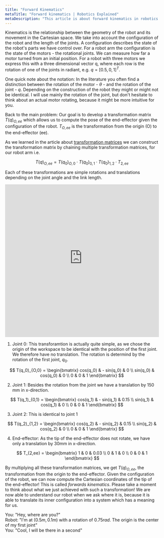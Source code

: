 ```yaml
---
title: "Forward Kinematics"
metaTitle: "Forward kinematics | Robotics Explained"
metaDescription: "This article is about forward kinematics in robotics."
---
```


Kinematics is the relationship between the geometry of the robot and its movement in the Cartesian space. We take into account the configuration of the robot and the length of the joints. A configuration describes the state of the robot's parts we have control over. For a robot arm the configuration is the state of the motors - the rotational joints. We can measure how far a motor turned from an initial position. For a robot with three motors we express this with a three dimensional vector q, where each row is the rotation of one of the joints in radiant, e.g. $q = [0.5,0,1]^T$.

One quick note about the notation: In the literature you often find a distinction between the rotation of the motor - $\theta$ - and the rotation of the joint - $q$. Depending on the construction of the robot they might or might not be identical. I will use mainly the rotation of the joint, but don't hesitate to think about an actual motor rotating, because it might be more intuitive for you.

Back to the main problem: Our goal is to develop a transformation matrix $T(q)_{O,ee}$ which allows us to compute the pose of the end-effector given the configuration of the robot. $T_{O,ee}$ is the transformation from the origin (O) to the end-effector (ee).

As we learned in the article about [transformation matrices](http://localhost:8000/transformation) we can construct the transformation matrix by chaining multiple transformation matrices, for our robot arm i.e.

$$T(q)_{O,ee} = T(q_0)_{O,0} \cdot T(q_0)_{0,1} \cdot T(q_0)_{1,2} \cdot T_{2,ee}$$

Each of these transformations are simple rotations and translations depending on the joint angle and the link length.

<iframe src="https://condescending-yonath-40074b.netlify.app" title="Robot Kinematics" width="100%" height="500" frameborder="0"></iframe>

1. Joint 0: This transforamtion is actually quite simple, as we chose the origin of the workspace to be identical with the position of the first joint. We therefore have no translation. The rotation is determind by the rotation of the first joint, $q_0$.

$$
T(q_0)_{O,0}
= \begin{bmatrix}
cos(q_0) & - sin(q_0) & 0 \\
sin(q_0) & cos(q_0) & 0 \\
0 & 0 & 1
\end{bmatrix}
$$

2. Joint 1: Besides the rotation from the joint we have a translation by 150 mm in x-direction.

$$
T(q_1)_{0,1}
= \begin{bmatrix}
cos(q_1) & - sin(q_1) & 0.15 \\
sin(q_1) & cos(q_1) & 0 \\
0 & 0 & 1
\end{bmatrix}
$$

3. Joint 2: This is identical to joint 1

$$
T(q_2)_{1,2}
= \begin{bmatrix}
cos(q_2) & - sin(q_2) & 0.15 \\
sin(q_2) & cos(q_2) & 0 \\
0 & 0 & 1
\end{bmatrix}
$$

4. End-effector: As the tip of the end-effector does not rotate, we have only a translation by 30mm in x-direction.

$$
T_{2,ee}
= \begin{bmatrix}
1 & 0 & 0.03 \\
0 & 1 & 0 \\
0 & 0 & 1
\end{bmatrix}
$$

By multiplying all these transformation matrices, we get $T(q)_{O,ee}$, the transformation from the origin to the end-effector.
Given the configuration of the robot, we can now compute the Cartesian coordinates of the tip of the end-effector! This is called *forwards kinematics*. Please take a moment to think about what we just achieved with such a transformation! We are now able to understand our robot when we ask where it is, because it is able to translate its inner configuration into a system which has a meaning for us.

You: "Hey, where are you?"  
Robot: "I'm at $(0.5m, 0.1m)$ with a rotation of $0.75 rad$. The origin is the center of my first joint"  
You: "Cool, I will be there in a second"


